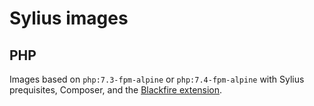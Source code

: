 Sylius images
==============

PHP
---
Images based on `php:7.3-fpm-alpine` or `php:7.4-fpm-alpine` with Sylius prequisites, Composer, and the [Blackfire extension][1].

<!-- Resources -->
[1]: https://blackfire.io/docs/introduction
